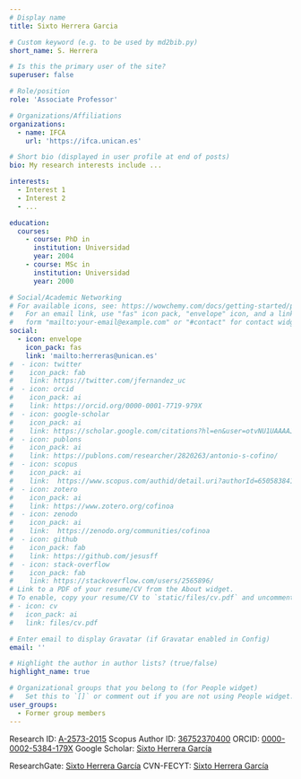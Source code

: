 ```yaml
---
# Display name
title: Sixto Herrera Garcia

# Custom keyword (e.g. to be used by md2bib.py)
short_name: S. Herrera

# Is this the primary user of the site?
superuser: false

# Role/position
role: 'Associate Professor'

# Organizations/Affiliations
organizations:
  - name: IFCA
    url: 'https://ifca.unican.es'

# Short bio (displayed in user profile at end of posts)
bio: My research interests include ...

interests:
  - Interest 1
  - Interest 2
  - ...

education:
  courses:
    - course: PhD in 
      institution: Universidad 
      year: 2004
    - course: MSc in 
      institution: Universidad 
      year: 2000

# Social/Academic Networking
# For available icons, see: https://wowchemy.com/docs/getting-started/page-builder/#icons
#   For an email link, use "fas" icon pack, "envelope" icon, and a link in the
#   form "mailto:your-email@example.com" or "#contact" for contact widget.
social:
  - icon: envelope
    icon_pack: fas
    link: 'mailto:herreras@unican.es'
#  - icon: twitter
#    icon_pack: fab
#    link: https://twitter.com/jfernandez_uc
#  - icon: orcid
#    icon_pack: ai
#    link: https://orcid.org/0000-0001-7719-979X
#  - icon: google-scholar
#    icon_pack: ai
#    link: https://scholar.google.com/citations?hl=en&user=otvNU1UAAAAJ&view_op=list_works&sortby=pubdate
#  - icon: publons
#    icon_pack: ai
#    link: https://publons.com/researcher/2820263/antonio-s-cofino/
#  - icon: scopus
#    icon_pack: ai
#    link:  https://www.scopus.com/authid/detail.uri?authorId=6505838419
#  - icon: zotero
#    icon_pack: ai
#    link: https://www.zotero.org/cofinoa
#  - icon: zenodo
#    icon_pack: ai
#    link:  https://zenodo.org/communities/cofinoa
#  - icon: github
#    icon_pack: fab
#    link: https://github.com/jesusff
#  - icon: stack-overflow
#    icon_pack: fab
#    link: https://stackoverflow.com/users/2565896/
# Link to a PDF of your resume/CV from the About widget.
# To enable, copy your resume/CV to `static/files/cv.pdf` and uncomment the lines below.
# - icon: cv
#   icon_pack: ai
#   link: files/cv.pdf

# Enter email to display Gravatar (if Gravatar enabled in Config)
email: ''

# Highlight the author in author lists? (true/false)
highlight_name: true

# Organizational groups that you belong to (for People widget)
#   Set this to `[]` or comment out if you are not using People widget.
user_groups:
  - Former group members
---
```


Research ID: <a href="http://www.researcherid.com/rid/A-2573-2015">A-2573-2015</a>
Scopus Author ID: <a href="https://www.scopus.com/authid/detail.uri?authorId=36752370400">36752370400</a>
ORCID: <a href="http://orcid.org/0000-0002-5384-179X">0000-0002-5384-179X</a>
Google Scholar: <a href="https://scholar.google.es/citations?user=yV03lm0AAAAJ">Sixto Herrera García</a>

ResearchGate: <a href="https://www.researchgate.net/profile/Sixto_Herrera_Garcia">Sixto Herrera García</a>
CVN-FECYT: <a href="https://cvn.fecyt.es/editor/cvnOnline/0000-0002-5384-179X">Sixto Herrera García</a>

